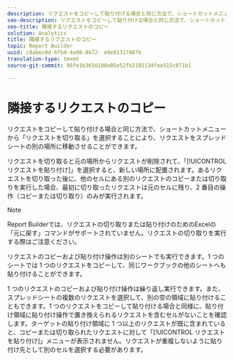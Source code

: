```yaml
---
description: リクエストをコピーして貼り付ける場合と同じ方法で、ショートカットメニューから「リクエストを切り取る」を選択することにより、リクエストをスプレッドシートの別の場所に移動させることができます。
seo-description: リクエストをコピーして貼り付ける場合と同じ方法で、ショートカットメニューから「リクエストを切り取る」を選択することにより、リクエストをスプレッドシートの別の場所に移動させることができます。
seo-title: 隣接するリクエストのコピー
solution: Analytics
title: 隣接するリクエストのコピー
topic: Report Builder
uuid: c8abec0d-6fbd-4a98-8672- ede81317487b
translation-type: tm+mt
source-git-commit: 86fe1b3650100a05e52fb2102134fee515c871b1

---
```



# 隣接するリクエストのコピー

リクエストをコピーして貼り付ける場合と同じ方法で、ショートカットメニューから「リクエストを切り取る」を選択することにより、リクエストをスプレッドシートの別の場所に移動させることができます。

リクエストを切り取ると元の場所からリクエストが削除されて、「[!UICONTROL リクエストを貼り付け]」を選択すると、新しい場所に配置されます。あるリクエストを切り取った後に、他のセルにある別のリクエストのコピーまたは切り取りを実行した場合、最初に切り取ったリクエストは元のセルに残り、2 番目の操作（コピーまたは切り取り）のみが実行されます。

>[!NOTE]
>
>Report Builderでは、リクエストの切り取りまたは貼り付けのためのExcelの「元に戻す」コマンドがサポートされていません。リクエストの切り取りを実行する際はご注意ください。

リクエストのコピーおよび貼り付け操作は別のシートでも実行できます。1 つのシートでは 1 つのリクエストをコピーして、同じワークブックの他のシートへも貼り付けることができます。

1 つのリクエストのコピーおよび貼り付け操作は繰り返し実行できます。また、スプレッドシートの複数のリクエストを選択して、別の空の領域に貼り付けることもできます。1 つのリクエストをコピーして貼り付ける場合と同様に、貼り付け領域に貼り付け操作で置き換えられるリクエストを含むセルがないことを確認します。ターゲットの貼り付け領域に 1 つ以上のリクエストが既に含まれていると、コピーまたは切り取られたリクエストに対して「[!UICONTROL リクエストを貼り付け]」メニューが表示されません。リクエストが重複しないように貼り付け先として別のセルを選択する必要があります。
